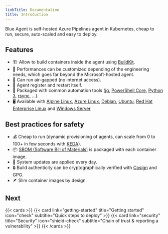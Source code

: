 ```yaml
---
linkTitle: Documentation
title: Introduction
---
```


Blue Agent is self-hosted Azure Pipelines agent in Kubernetes, cheap to run, secure, auto-scaled and easy to deploy.

## Features

- 🏗️ Allow to build containers inside the agent using [BuildKit](https://github.com/moby/buildkit).
- 💪 Performances can be customized depending of the engineering needs, which goes far beyond the Microsoft-hosted agent.
- 📵 Can run air-gapped (no internet access).
- 🔄 Agent register and restart itself.
- 🔧 Packaged with common automation tools ([jq](https://github.com/stedolan/jq), [PowerShell Core](https://github.com/PowerShell/PowerShell), [Python 3](https://python.org), [rsync](https://rsync.samba.org), ...).
- 🖥️ Available with [Alpine Linux](https://alpinelinux.org), [Azure Linux](https://github.com/microsoft/azurelinux), [Debian](https://debian.org), [Ubuntu](https://ubuntu.com), [Red Hat Enterprise Linux](https://access.redhat.com/products/red-hat-enterprise-linux) and [Windows Server](https://www.microsoft.com/en-us/windows-server)

## Best practices for safety

- 💰 Cheap to run (dynamic provisioning of agents, can scale from 0 to 100+ in few seconds with [KEDA](https://keda.sh)).
- 📦 [SBOM (Software Bill of Materials)](https://en.wikipedia.org/wiki/Software_supply_chain) is packaged with each container image.
- 🔄 System updates are applied every day.
- 🔒 Build authenticity can be cryptographically verified with [Cosign](https://github.com/sigstore/cosign) and GPG.
- 🪶 Slim container images by design.

## Next

{{< cards >}}
{{< card link="getting-started" title="Getting started" icon="check" subtitle="Quick steps to deploy" >}}
{{< card link="security" title="Security" icon="shield-check" subtitle="Chain of trust & reporting a vulnerability" >}}
{{< /cards >}}
